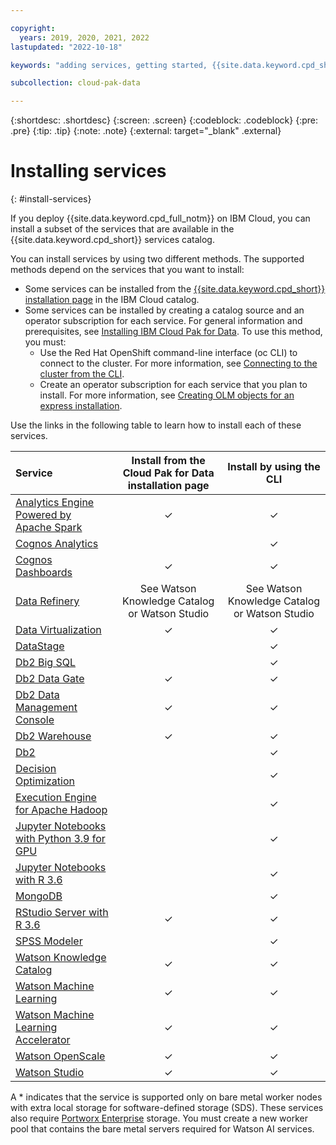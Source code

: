 ```yaml
---

copyright:
  years: 2019, 2020, 2021, 2022
lastupdated: "2022-10-18"

keywords: "adding services, getting started, {{site.data.keyword.cpd_short}}, {{site.data.keyword.cpd_full_notm}}, data, ai, analytics, data analytics, governance, data governance"

subcollection: cloud-pak-data

---
```


{:shortdesc: .shortdesc}
{:screen: .screen}
{:codeblock: .codeblock}
{:pre: .pre}
{:tip: .tip}
{:note: .note}
{:external: target="_blank" .external}


# Installing services
{: #install-services}

If you deploy {{site.data.keyword.cpd_full_notm}} on IBM Cloud, you can install a subset of the services that are available in the {{site.data.keyword.cpd_short}} services catalog.

You can install services by using two different methods. The supported methods depend on the services that you want to install:

* Some services can be installed from the [{{site.data.keyword.cpd_short}} installation page](https://cloud.ibm.com/catalog/content/ibm-cp-datacore-6825cc5d-dbf8-4ba2-ad98-690e6f221701-global) in the IBM Cloud catalog.
* Some services can be installed by creating a catalog source and an operator subscription for each service. For general information and prerequisites, see [Installing IBM Cloud Pak for Data](https://www.ibm.com/docs/SSQNUZ_4.5.x/cpd/install/install.html). To use this method, you must:
   * Use the Red Hat OpenShift command-line interface (oc CLI) to connect to the cluster. For more information, see [Connecting to the cluster from the CLI](https://cloud.ibm.com/docs/openshift?topic=openshift-access_cluster#access_oc_cli). 
   * Create an operator subscription for each service that you plan to install. For more information, see [Creating OLM objects for an express installation](https://www.ibm.com/docs/SSQNUZ_4.5.x/cpd/install/install-platform-express-olm.html).

Use the links in the following table to learn how to install each of these services.

|Service 	      |Install from the Cloud Pak for Data installation page 	|Install by using the CLI|
|:------------- |:-----------------------------------------------------------------:| :-----------:|
|[Analytics Engine Powered by Apache Spark](https://www.ibm.com/docs/SSQNUZ_4.5.x/svc-welcome/spark.html)                                           | 	✓ | 	✓ |
|[Cognos Analytics](https://www.ibm.com/docs/SSQNUZ_4.5.x/svc-welcome/ca.html) 	                                                                |     |  ✓  |
|[Cognos Dashboards](https://www.ibm.com/docs/SSQNUZ_4.5.x/svc-welcome/cde.html)                                                                 | 	✓ | 	✓ |
|[Data Refinery](https://www.ibm.com/docs/SSQNUZ_4.5.x/svc-welcome/dr.html)|	See Watson Knowledge Catalog or Watson Studio |	See Watson Knowledge Catalog or Watson Studio |
|[Data Virtualization](https://www.ibm.com/docs/SSQNUZ_4.5.x/svc-welcome/dv.html)                                                                | 	✓ | 	✓ |
|[DataStage](https://www.ibm.com/docs/SSQNUZ_4.5.x/svc-welcome/ds.html)                                                                  |     |  ✓  |
|[Db2 Big SQL](https://www.ibm.com/docs/SSQNUZ_4.5.x/svc-welcome/bigsql.html)                                                                        |     |  ✓  |
|[Db2 Data Gate](https://www.ibm.com/docs/SSQNUZ_4.5.x/svc-welcome/dg.html)                                                                        |  ✓  |  ✓  |
|[Db2 Data Management Console](https://www.ibm.com/docs/SSQNUZ_4.5.x/svc-welcome/dmc.html)                                                                        |  ✓  |  ✓  |
|[Db2 Warehouse](https://www.ibm.com/docs/SSQNUZ_4.5.x/svc-welcome/db2wh.html)                                                                      | 	✓ | 	✓ |
|[Db2 ](https://www.ibm.com/docs/SSQNUZ_4.5.x/svc-welcome/db2oltp.html)                                                                      | 	  | 	✓ |
|[Decision Optimization](https://www.ibm.com/docs/SSQNUZ_4.5.x/svc-welcome/do.html)                                                              |     |  ✓  |
|[Execution Engine for Apache Hadoop](https://www.ibm.com/docs/SSQNUZ_4.5.x/svc-welcome/hadoopaddon.html)                                                 |     |  ✓  |
|[Jupyter Notebooks with Python 3.9 for GPU](https://www.ibm.com/docs/SSQNUZ_4.5.x/svc-welcome/gpupy39.html.html)                                        	|     |  ✓  |
|[Jupyter Notebooks with R 3.6](https://www.ibm.com/docs/SSQNUZ_4.5.x/svc-welcome/r36.html)                                                      |     |  ✓  |
|[MongoDB](https://www.ibm.com/docs/SSQNUZ_4.5.x/svc-welcome/mongodb.html)                                                                            |     |  ✓  |
|[RStudio Server with R 3.6](https://www.ibm.com/docs/SSQNUZ_4.5.x/svc-welcome/rstudio.html)                                                         | 	✓ | 	✓ |
|[SPSS Modeler](https://www.ibm.com/docs/SSQNUZ_4.5.1/svc-welcome/spssmodeler.html)                                                                       |     |  ✓  |
|[Watson Knowledge Catalog](https://www.ibm.com/docs/SSQNUZ_4.5.1/svc-welcome/wkc.html)                                                           | 	✓ | ✓  |
|[Watson Machine Learning](https://www.ibm.com/docs/SSQNUZ_4.5.1/svc-welcome/wml.html)                                                            | 	✓ | 	✓ |
|[Watson Machine Learning Accelerator](https://www.ibm.com/docs/SSQNUZ_4.5.1/svc-welcome/wmlaccelerator.html)                                                            | 	✓ | 	✓ |
|[Watson OpenScale](https://www.ibm.com/docs/SSQNUZ_4.5.1/svc-welcome/aiopenscale.html)                                                                   | 	✓ | 	✓ |
|[Watson Studio](https://www.ibm.com/docs/SSQNUZ_4.5.1/svc-welcome/wsl.html)                                                                      | 	✓ | 	✓ |

A * indicates that the service is supported only on bare metal worker nodes with extra local storage for software-defined storage (SDS). These services also require [Portworx Enterprise](https://cloud.ibm.com/catalog/services/portworx-enterprise) storage. You must create a new worker pool that contains the bare metal servers required for Watson AI services.
